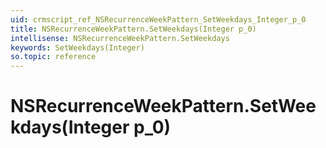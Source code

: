 ```yaml
---
uid: crmscript_ref_NSRecurrenceWeekPattern_SetWeekdays_Integer_p_0
title: NSRecurrenceWeekPattern.SetWeekdays(Integer p_0)
intellisense: NSRecurrenceWeekPattern.SetWeekdays
keywords: SetWeekdays(Integer)
so.topic: reference
---
```


# NSRecurrenceWeekPattern.SetWeekdays(Integer p_0)

